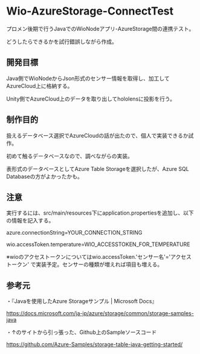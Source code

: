 # Wio-AzureStorage-ConnectTest
プロメン後期で行うJavaでのWioNodeアプリ-AzureStorage間の連携テスト。

どうしたらできるかを試行錯誤しながら作成。

## 開発目標
Java側でWioNodeからJson形式のセンサー情報を取得し、加工してAzureCloud上に格納する。

Unity側でAzureCloud上のデータを取り出してhololensに投影を行う。

## 制作目的
扱えるデータベース選択でAzureCloudの話が出たので、個人で実装できるか試作。

初めて触るデータベースなので、調べながらの実装。

表形式のデータベースとしてAzure Table Storageを選択したが、Azure SQL Databaseの方がよかったかも。

## 注意
実行するには、src/main/resources下にapplication.propertiesを追加し、以下の情報を記入する。

azure.connectionString=YOUR_CONNECTION_STRING

wio.accessToken.temperature=WIO_ACCESSTOKEN_FOR_TEMPERATURE

※wioのアクセストークンについてはwio.accessToken.'センサー名'='アクセストークン' で実装予定。センサーの種類が増えれば項目も増える。

## 参考元
・『Javaを使用したAzure Storageサンプル | Microsoft Docs』

https://docs.microsoft.com/ja-jp/azure/storage/common/storage-samples-java

・↑のサイトから引っ張った、Github上のSampleソースコード

https://github.com/Azure-Samples/storage-table-java-getting-started/
